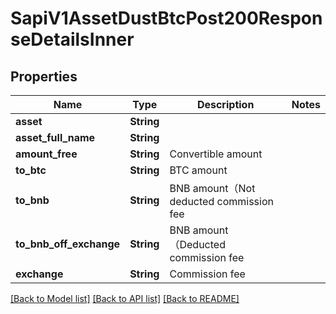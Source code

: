# SapiV1AssetDustBtcPost200ResponseDetailsInner

## Properties

Name | Type | Description | Notes
------------ | ------------- | ------------- | -------------
**asset** | **String** |  | 
**asset_full_name** | **String** |  | 
**amount_free** | **String** | Convertible amount | 
**to_btc** | **String** | BTC amount | 
**to_bnb** | **String** | BNB amount（Not deducted commission fee | 
**to_bnb_off_exchange** | **String** | BNB amount（Deducted commission fee | 
**exchange** | **String** | Commission fee | 

[[Back to Model list]](../README.md#documentation-for-models) [[Back to API list]](../README.md#documentation-for-api-endpoints) [[Back to README]](../README.md)


